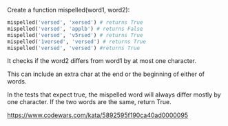 Create a function mispelled(word1, word2):

```python
mispelled('versed', 'xersed') # returns True
mispelled('versed', 'applb') # returns False
mispelled('versed', 'v5rsed') # returns True
mispelled('1versed', 'versed') # returns True
mispelled('versed', 'versed') #returns True
```

It checks if the word2 differs from word1 by at most one character.

This can include an extra char at the end or the beginning of either of words.

In the tests that expect true, the mispelled word will always differ mostly by one character. If the two words are the same, return True.

https://www.codewars.com/kata/5892595f190ca40ad0000095
